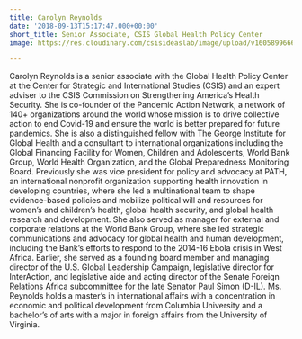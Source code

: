 ```yaml
---
title: Carolyn Reynolds
date: '2018-09-13T15:17:47.000+00:00'
short_title: Senior Associate, CSIS Global Health Policy Center
image: https://res.cloudinary.com/csisideaslab/image/upload/v1605899666/health-commission/Carolyn_Reynolds_Headshot.jpg

---
```

Carolyn Reynolds is a senior associate with the Global Health Policy Center at the Center for Strategic and International Studies (CSIS) and an expert adviser to the CSIS Commission on Strengthening America’s Health Security. She is co-founder of the Pandemic Action Network, a network of 140+ organizations around the world whose mission is to drive collective action to end Covid-19 and ensure the world is better prepared for future pandemics. She is also a distinguished fellow with The George Institute for Global Health and a consultant to international organizations including the Global Financing Facility for Women, Children and Adolescents, World Bank Group, World Health Organization, and the Global Preparedness Monitoring Board. Previously she was vice president for policy and advocacy at PATH, an international nonprofit organization supporting health innovation in developing countries, where she led a multinational team to shape evidence-based policies and mobilize political will and resources for women’s and children’s health, global health security, and global health research and development. She also served as manager for external and corporate relations at the World Bank Group, where she led strategic communications and advocacy for global health and human development, including the Bank’s efforts to respond to the 2014-16 Ebola crisis in West Africa. Earlier, she served as a founding board member and managing director of the U.S. Global Leadership Campaign, legislative director for InterAction, and legislative aide and acting director of the Senate Foreign Relations Africa subcommittee for the late Senator Paul Simon (D-IL). Ms. Reynolds holds a master’s in international affairs with a concentration in economic and political development from Columbia University and a bachelor’s of arts with a major in foreign affairs from the University of Virginia.